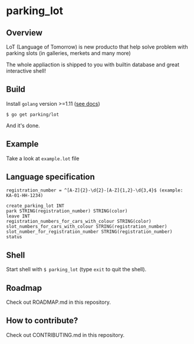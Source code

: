 # parking_lot

## Overview

LoT (Language of Tomorrow) is new producto that help solve problem with parking slots (in galleries, merkets and many more)

The whole appliaction is shipped to you with builtin database and great interactive shell!

## Build 

Install `golang` version >=1.11 ([see docs](https://golang.org/doc/install))

```
$ go get parking/lot
```

And it's done.

## Example

Take a look at `example.lot` file

## Language specification

```
registration_number = ^[A-Z]{2}-\d{2}-[A-Z]{1,2}-\d{3,4}$ (example: KA-01-HH-1234)

create_parking_lot INT
park STRING(registration_number) STRING(color)
leave INT
registration_numbers_for_cars_with_colour STRING(color)
slot_numbers_for_cars_with_colour STRING(registration_number)
slot_number_for_registration_number STRING(registration_number)
status
```

## Shell

Start shell with `$ parking_lot` (type `exit` to quit the shell).

## Roadmap

Check out ROADMAP.md in this repository.

## How to contribute?

Check out CONTRIBUTING.md in this repository.
